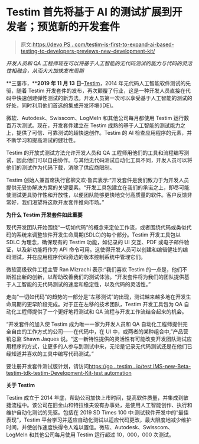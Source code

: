 # Testim 首先将基于 AI 的测试扩展到开发者；预览新的开发套件

> 原文:[https://devo PS . com/testim-is-first-to-expand-ai-based-testing-to-developers-previews-new-development-kit/](https://devops.com/testim-is-first-to-expand-ai-based-testing-to-developers-previews-new-development-kit/)

*开发人员和 QA 工程师现在可以将基于人工智能的无代码测试的能力与代码的灵活性相融合，从而大大加快发布周期*

**三藩市，****2019 年 11 月 13 日**–[Testim](https://www.testim.io/)，2014 年无代码人工智能软件测试的先驱，随着 Testim 开发套件的发布，再次颠覆了行业，这是一种开发人员直接在代码中快速创建弹性测试的新方法。开发人员第一次可以享受基于人工智能的测试的好处，同时利用他们首选的集成开发环境(IDE)。

微软、Autodesk、Swisscom、LogMeIn 和其他公司每月都使用 Testim 运行数百万次测试。现在，开发套件建立在 Testim 成熟的基于人工智能的测试能力之上，提供了可信、可靠测试的超快速创作。Testim 的 AI 检查应用程序的元素，并不断学习和提高测试的健壮性。

Testim 的开放式测试方法允许开发人员和 QA 工程师用他们的工具和流程编写测试，因此他们可以自由协作。与其他无代码测试自动化工具不同，开发人员可以将他们的测试作为代码下载，消除了供应商限制。

Testim 创始人兼首席执行官柳文欢·鲁宾表示:“开发套件是我们致力于为开发人员提供无妥协解决方案的关键要素。“开发工具包建立在我们的承诺之上，即尽可能使测试更具协作性和开放性，以便团队能够更快地交付高质量的软件。客户反馈非常好，我们渴望将这款开发套件推向市场。”

**为什么 Testim 开发套件如此重要**

现代开发团队开始围绕“一切如代码”的概念来定位工作流，或者围绕代码或类似代码的系统来调整软件开发生命周期(SDLC)的每个部分。Testim 开发工具包以 SDLC 为理念，确保现有的 Testim 功能，如记录的 UI 交互、PDF 或电子邮件验证，以及新功能将作为 API 命令可用。这使得开发人员可以创建和编辑健壮的编码测试，并在应用程序代码旁边的版本控制系统中管理它们。

微软高级软件工程主管 Ran Mizrachi 表示:“我们喜欢 Testim 的一点是，他们不断推出新的创新，以帮助改善我们的测试体验。“开发套件将为我们的团队提供基于人工智能的无代码测试的速度和稳定性，以及代码的灵活性。”

走向“一切如代码”的趋势的一部分是“左移测试”的出现，测试越来越多地在开发生命周期的更早阶段完成。对于正在左移的技术团队，Testim 开发工具包为 QA 自动化工程师提供了一个更好地将测试和 QA 流程与开发工作流结合起来的机会。

“开发套件的加入使 Testim 成为唯一一家为开发人员和 QA 自动化工程师提供完全自由的工作方式的公司——在代码中，在 UI 中，或两者的某种组合中,”产品营销总监 Shawn Jaques 说。“这一新特性提供的灵活性有可能改变开发团队测试应用程序的方式，让更多的人参与到测试中来，无论是记录无代码测试还是在他们已经知道并喜欢的工具中编写代码测试。”

要注册开发套件测试版计划，请访问[https://go . testim . io/test IMS-new-Beta-testim-tdk-testim-Development-Kit-test automation](https://go.testim.io/testims-new-beta-testim-tdk-testim-development-kit-testautomation)

**关于 Testim**

Testim 成立于 2014 年底，帮助公司加快上市时间，提高软件质量，并集成到敏捷流程中。该公司在旧金山和特拉维夫设有办事处，是使用人工智能创作、执行和维护自动化测试的先驱。包括在 2019 SD Times 100 中:测试软件开发中的“最佳表现”，Testim 平台学习并适应自动化测试以适应代码更改，最大限度地减少维护时间，并使创作速度快得令人难以置信。微软、Autodesk、Swisscom、LogMeIn 和其他公司每月使用 Testim 运行超过 10，000，000 次测试。